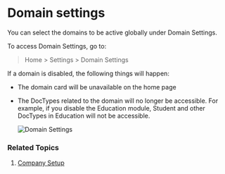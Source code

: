 <!-- add-breadcrumbs -->
# Domain settings

You can select the domains to be active globally under Domain Settings. 

To access Domain Settings, go to:
> Home > Settings > Domain Settings

If a domain is disabled, the following things will happen:

* The domain card will be unavailable on the home page
* The DocTypes related to the domain will no longer be accessible. For example, if you disable the Education module, Student and other DocTypes in Education will not be accessible.

    ![Domain Settings](/docs/v12/assets/img/setup/domain-settings.png)

### Related Topics
1. [Company Setup](/docs/user/manual/en/setting-up/company-setup)
